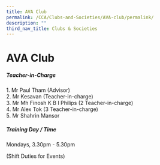 ```yaml
---
title: AVA Club
permalink: /CCA/Clubs-and-Societies/AVA-club/permalink/
description: ""
third_nav_title: Clubs & Societies
---
```



# AVA Club
##### Teacher-in-Charge

1\. Mr Paul Tham (Advisor)   
2\. Mr Kesavan (Teacher-in-charge)  
3. Mr Mh Finosh K B I Philips (2 Teacher-in-charge)  
4. Mr Alex Tok (3 Teacher-in-charge)  
5\. Mr Shahrin Mansor

##### Training Day / Time

Mondays, 3.30pm - 5.30pm

(Shift Duties for Events)
